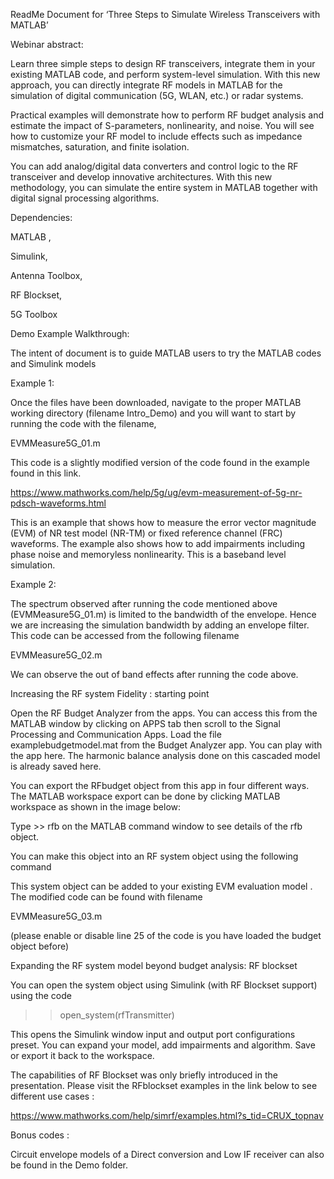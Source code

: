 ReadMe Document for ‘Three Steps to Simulate Wireless Transceivers with MATLAB’  

 

Webinar abstract: 

Learn three simple steps to design RF transceivers, integrate them in your existing MATLAB code, and perform system-level simulation. With this new approach, you can directly integrate RF models in MATLAB for the simulation of digital communication (5G, WLAN, etc.) or radar systems. 

Practical examples will demonstrate how to perform RF budget analysis and estimate the impact of S-parameters, nonlinearity, and noise. You will see how to customize your RF model to include effects such as impedance mismatches, saturation, and finite isolation. 

You can add analog/digital data converters and control logic to the RF transceiver and develop innovative architectures. With this new methodology, you can simulate the entire system in MATLAB together with digital signal processing algorithms. 

Dependencies: 

MATLAB ,  

Simulink, 

Antenna Toolbox, 

RF Blockset, 

5G Toolbox 

Demo Example Walkthrough: 

The intent of document is to guide MATLAB users to try the MATLAB codes and Simulink  models   

 

Example 1: 

Once the files have been downloaded, navigate to the proper MATLAB working directory (filename Intro_Demo) and you will want to start by running the code with the filename, 

EVMMeasure5G_01.m 

This code is a slightly modified version of the code found in the example found in this link.  

https://www.mathworks.com/help/5g/ug/evm-measurement-of-5g-nr-pdsch-waveforms.html 

This is an example that shows how to measure the error vector magnitude (EVM) of NR test model (NR-TM) or fixed reference channel (FRC) waveforms. The example also shows how to add impairments including phase noise and memoryless nonlinearity. This is a baseband level simulation.  

Example  2: 

The spectrum observed after running the code mentioned above (EVMMeasure5G_01.m) is limited to the bandwidth of the envelope. Hence we are increasing the simulation bandwidth by adding an envelope filter. This code can be accessed from the following filename  

EVMMeasure5G_02.m 

We can observe the out of band effects after running the code above. 

Increasing the RF system Fidelity : starting point 

Open the RF Budget Analyzer from the apps.  You can access this from the MATLAB window by clicking  on APPS tab then scroll to the Signal Processing and Communication Apps. Load the file examplebudgetmodel.mat from the Budget Analyzer app. You can play with the app here. The harmonic balance analysis done on this cascaded model is already saved here. 

You can export the RFbudget object from this app in four different ways. The MATLAB workspace export can be done by clicking MATLAB workspace as shown in the image below: 

 

 

 

Type     >>    rfb    on the MATLAB command window to see details of the rfb object. 

You can make this object into an RF system object using the following command  

 

 

This system object can be added to your existing EVM evaluation model . The modified code can be found with filename  

EVMMeasure5G_03.m 

(please enable or disable line 25 of the code is you have loaded the budget object before) 

 

Expanding the RF system model beyond budget analysis: RF blockset 

You can open the system object using Simulink (with RF Blockset support) using the code  

>> open_system(rfTransmitter) 

 

This opens the Simulink window input and output port configurations preset. You can expand your model, add impairments and algorithm. Save or export it back to the workspace. 

 

The capabilities of RF Blockset was only briefly introduced in the presentation. Please visit the RFblockset examples in the link below to see different use cases : 

https://www.mathworks.com/help/simrf/examples.html?s_tid=CRUX_topnav 

 

Bonus codes : 

Circuit envelope models of a Direct conversion and Low IF receiver can also be found in the Demo folder. 
